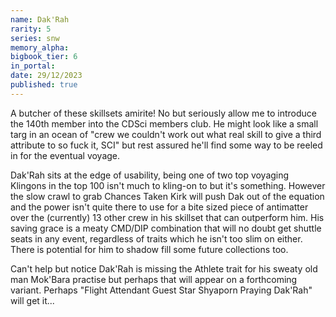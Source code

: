 ```yaml
---
name: Dak'Rah
rarity: 5
series: snw
memory_alpha:
bigbook_tier: 6
in_portal:
date: 29/12/2023
published: true
---
```


A butcher of these skillsets amirite! No but seriously allow me to introduce the 140th member into the CDSci members club. He might look like a small targ in an ocean of "crew we couldn't work out what real skill to give a third attribute to so fuck it, SCI" but rest assured he'll find some way to be reeled in for the eventual voyage. 

Dak'Rah sits at the edge of usability, being one of two top voyaging Klingons in the top 100 isn't much to kling-on to but it's something. However the slow crawl to grab Chances Taken Kirk will push Dak out of the equation and the power isn't quite there to use for a bite sized piece of antimatter over the (currently) 13 other crew in his skillset that can outperform him. His saving grace is a meaty CMD/DIP combination that will no doubt get shuttle seats in any event, regardless of traits which he isn't too slim on either. There is potential for him to shadow fill some future collections too.

Can't help but notice Dak'Rah is missing the Athlete trait for his sweaty old man Mok'Bara practise but perhaps that will appear on a forthcoming variant. Perhaps "Flight Attendant Guest Star Shyaporn Praying Dak'Rah" will get it...

